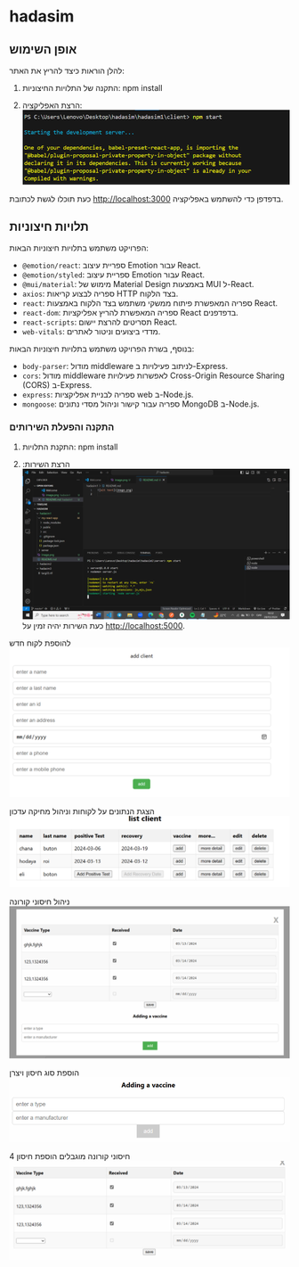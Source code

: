 # hadasim

## אופן השימוש

להלן הוראות כיצד להריץ את האתר:

1. התקנה של התלויות החיצוניות:
npm install

2. הרצת האפליקציה:
![alt text](image.png)

כעת תוכלו לגשת לכתובת [http://localhost:3000](http://localhost:3000) בדפדפן כדי להשתמש באפליקציה.


## תלויות חיצוניות

הפרויקט משתמש בתלויות חיצוניות הבאות:

- `@emotion/react`: ספריית עיצוב Emotion עבור React.
- `@emotion/styled`: ספריית עיצוב Emotion עבור React.
- `@mui/material`: מימוש של Material Design באמצעות MUI ל-React.
- `axios`: ספריה לבצוע קריאות HTTP בצד הלקוח.
- `react`: ספריה המאפשרת פיתוח ממשקי משתמש בצד הלקוח באמצעות React.
- `react-dom`: ספריה המאפשרת להריץ אפליקציות React בדפדפנים.
- `react-scripts`: תסריטים להרצת יישום React.
- `web-vitals`: מדדי ביצועים וניטור לאתרים.

בנוסף, בשרת הפרויקט משתמש בתלויות חיצוניות הבאות:

- `body-parser`: מודול middleware לניתוב פעילויות ב-Express.
- `cors`: מודול middleware לאפשרות פעילויות Cross-Origin Resource Sharing (CORS) ב-Express.
- `express`: ספריה לבניית אפליקציות web ב-Node.js.
- `mongoose`: ספריה עבור קישור וניהול מסדי נתונים MongoDB ב-Node.js.

### התקנה והפעלת השירותים

1. התקנת התלויות:
npm install


2. הרצת השירות:
![alt text](image-1.png)
כעת השירות יהיה זמין על [http://localhost:5000](http://localhost:5000).

להוספת לקוח חדש
![alt text](image-2.png)

הצגת הנתונים על לקוחות וניהול מחיקה עדכון
![alt text](image-3.png)

ניהול חיסוני קורונה
![alt text](image-4.png)

הוספת סוג חיסון ויצרן
![alt text](image-5.png)

4 חיסוני קורונה מוגבלים הוספת חיסון
![alt text](image-6.png)